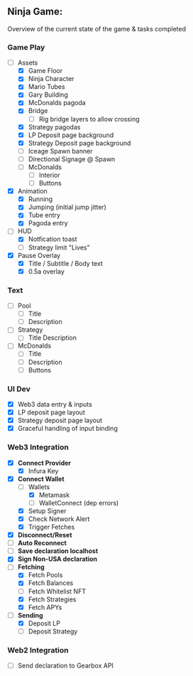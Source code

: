## Ninja Game:

Overview of the current state of the game & tasks completed

### **Game Play**

- [ ] Assets
  - [x] Game Floor
  - [x] Ninja Character
  - [x] Mario Tubes
  - [x] Gary Building
  - [x] McDonalds pagoda
  - [x] Bridge
    - [ ] Rig bridge layers to allow crossing
  - [x] Strategy pagodas
  - [x] LP Deposit page background
  - [x] Strategy Deposit page background
  - [ ] Iceage Spawn banner
  - [ ] Directional Signage @ Spawn
  - [ ] McDonalds
    - [ ] Interior
    - [ ] Buttons
- [x] Animation
  - [x] Running
  - [x] Jumping (initial jump jitter)
  - [x] Tube entry
  - [x] Pagoda entry
- [ ] HUD
  - [x] Notfication toast
  - [ ] Strategy limit "Lives"
- [x] Pause Overlay
  - [x] Title / Subtitle / Body text
  - [x] 0.5a overlay

### Text

- [ ] Pool
  - [ ] Title
  - [ ] Description
- [ ] Strategy
  - [ ] Title Description
- [ ] McDonalds
  - [ ] Title 
  - [ ] Description
  - [ ] Buttons

### UI Dev

- [x] Web3 data entry & inputs
- [x] LP deposit page layout
- [x] Strategy deposit page layout
- [x] Graceful handling of input binding

### **Web3 Integration**

- [x] **Connect Provider**
  - [x] Infura Key
- [x] **Connect Wallet**
  - [ ] Wallets
    - [x] Metamask
    - [ ] WalletConnect (dep errors)
  - [x] Setup Signer
  - [x] Check Network Alert
  - [x] Trigger Fetches
- [x] **Disconnect/Reset**
- [ ] **Auto Reconnect**
- [ ] **Save declaration localhost**
- [x] **Sign Non-USA declaration**
- [ ] **Fetching**
  - [x] Fetch Pools
  - [x] Fetch Balances
  - [ ] Fetch Whitelist NFT
  - [x] Fetch Strategies
  - [x] Fetch APYs

- [ ] **Sending**
  - [x] Deposit LP
  - [ ] Deposit Strategy

### Web2 Integration

- [ ] Send declaration to Gearbox API

